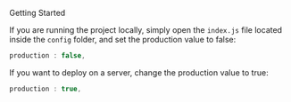 Getting Started

If you are running the project locally, simply open the `index.js` file located inside the `config` folder, and set the production value to false:

```javascript
production : false,
```

If you want to deploy on a server, change the production value to true:

```javascript
production : true,
 ```
